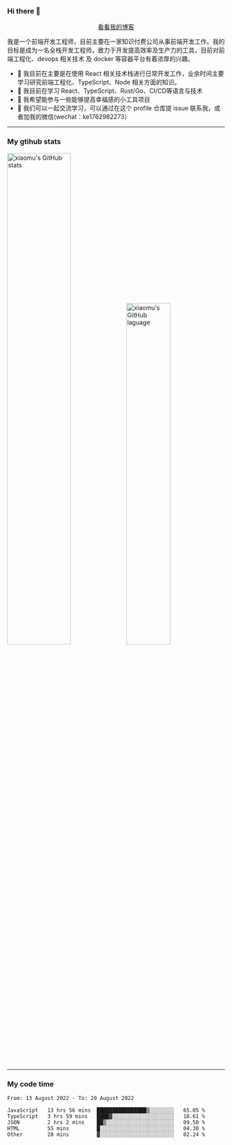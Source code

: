 ### Hi there 👋

<p align="center">
  <a href="https://blog.realjacket.site/">看看我的博客</a>
</p>

我是一个前端开发工程师，目前主要在一家知识付费公司从事前端开发工作。我的目标是成为一名全栈开发工程师，致力于开发提高效率及生产力的工具，目前对前端工程化、devops 相关技术 及 docker 等容器平台有着浓厚的兴趣。

- 🔭 我目前在主要是在使用 React 相关技术栈进行日常开发工作，业余时间主要学习研究前端工程化、TypeScript、Node 相关方面的知识。
- 🌱 我目前在学习 React、TypeScript、Rust/Go、CI/CD等语言与技术
- 👯 我希望能参与一些能够提高幸福感的小工具项目
- 💬 我们可以一起交流学习，可以通过在这个 profile 仓库提 issue 联系我，或者加我的微信(wechat：ke1762982273）

***

### My gtihub stats

<a><img src="https://github-readme-stats.vercel.app/api?username=real-jacket" title="xiaomu's GitHub stats" alt="xiaomu's GitHub stats" style="width:54%;"/></a>
<a><img src="https://github-readme-stats.vercel.app/api/top-langs/?username=real-jacket&layout=compact" title="xiaomu's GitHub laguage" alt="xiaomu's GitHub laguage" style="width:45%;"/><a/>

***

### My code time

<!--START_SECTION:waka-->

```text
From: 13 August 2022 - To: 20 August 2022

JavaScript   13 hrs 56 mins  ████████████████▒░░░░░░░░   65.05 %
TypeScript   3 hrs 59 mins   ████▓░░░░░░░░░░░░░░░░░░░░   18.61 %
JSON         2 hrs 2 mins    ██▒░░░░░░░░░░░░░░░░░░░░░░   09.50 %
HTML         55 mins         █░░░░░░░░░░░░░░░░░░░░░░░░   04.30 %
Other        28 mins         ▓░░░░░░░░░░░░░░░░░░░░░░░░   02.24 %
```

<!--END_SECTION:waka-->

